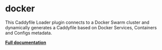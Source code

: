 # docker

This Caddyfile Loader plugin connects to a Docker Swarm cluster and dynamically generates a Caddyfile based on Docker
Services, Containers and Configs metadata.

**[Full documentation](https://github.com/lucaslorentz/caddy-docker-proxy/blob/master/README.md)**
